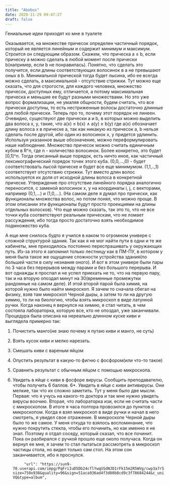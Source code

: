 ```yaml
---
title: "Abobus"
date: 2020-11-29 09:47:27
draft: false
---
```


Гениальные идеи приходят ко мне в туалете

Оказывается, на множестве причесок определен частичный порядок, который не является линейным и содержит минимум и максимум. Строится он следующим образом. Скажем, что прическа a ≤ b, если прическу a можно сделать в любой момент после прически b(например, если b не понравилась). Понятно, что сделать это получится, если длины соответствующих волосинок в a не превышают оных в b. Минимальной прической тогда будет лысина, ибо ее всегда можно сделать, а максимальной - отсутствие стрижки. Тут можно еще сказать, что для строгости, для каждого человека, множество причесок, доступных ему, отличается, а потому максимальная прическа и меньшие ее будут разными множествами. Но это уже вопрос формализации, не умаляя общности, будем считать, что все прически доступны, то есть нестриженные волосы достаточно длинные для любой прически.
Теперь про то, почему этот порядок не линеен. Очевидно, существуют две прически a и b, в которых можно выделить два волоса x, y, такие, что
a(x) ≤ b(x) ∧ a(y) ≥ b(y)
где a(x) обозначает длину волоса x в прическе а, так как никакую из причесок a, b нельзя сделать после другой, ибо один из волосинок x, y придется удлинить.
Используя указанное выше обозначение, можно переформулировать наше наблюдение. Множество причесок можно считать единичным кубом в R^n, где n - количество волосинок. Более конкретно, это будет [0,1]^n. Тогда описанный выше порядок, есть ничто иное, как частичный лексикографический порядок точек этого куба. (0,0,...,0) - будет соответствовать лысой прическе и будет все еще минимумом. (1,1,..,1) соответствует отсутствию стрижки. Тут вместо длин волос используется их доля от исходной длины волоса в конкретной прическе. Утверждение про отсутствие линейного порядка аналогично переносится, с заменой волосинок x, y на координаты i, j, с векторами, например (0,1,...) и (1,0,...).
(На самом деле я думал про прически, как функционалы множества волос, но потом понял, что можно проще. В этом описании эти функционалы будут просто проекциями на длины отдельных волосков).
Что еще можно сказать, так это то, что не все точки куба соответствуют реальным прическам, что не ломает рассуждения, ибо тогда просто достаточно взять необходимое подмножество куба.

А еще мне снилось будто я учился в каком то огромном универе с сложной структурой здания. Так как я не мог найти пути в одни и те же кабинеты, мне приходилось постоянно переспрашивать у окружающих путь. Из-за этого я запомнил только лестницу как в ПМ-ПУ, в котором у меня была такое же ощущение сложности устройства здания(по большей части в силу незнания оного). И вот в этом универе были пары по 3 часа без перерывов между парами и без большого перерыва. И вот однажды я проспал и не успел приехать не то, что на первую пару, так и на вторую опоздал минут на 30(временные промежутки рандомные на самом деле). И этой второй парой была химия, на которой нужно было найти микроскоп. Я зачем то сначала сбегал на физику, взяв там микроскоп Черной дыры, а затем то ли на другую химию, то ли на биологию, чтобы взять микроскоп в виде латунной ручки. Когда наконец я вернулся на химию, я стал читать, в чем состояла лабораторка, которую все, кто не опоздал, уже заканчивали. Процедура была описана на нереально длинном куске киви и выглядела примерно так:
1. Почистить манго(не знаю почему я путаю киви и манго, не суть)
2. Взять кусок киви и мелко нарезать.
3. Смешать киви с вареным яйцом
4. Опустить результат в какую-то фигню с фосфором(или что-то такое)
5. Сравнить результат с обычным яйцом с помощью микроскопа.
6. Увидеть в яйце с киви в фосфоре вирусы. Сообщить преподавателю, чтобы получить 6 баллов.
6*. Увидеть в яйце с киви антивирусы. Они мелкие, так что их сложно заметить.
Тут у меня было две мысли. Первая: что я учусь на какого-то доктора и так мне нужно увидеть вирусы воочию. Вторая, что лабораторка изи, если не считать части с микроскопом. В итоге я часа полтора провозился до пунктов с микроскопом. Когда я взял микроскоп в виде ручки и начал в него смотреть, я увидел свое отражение. В микроскопе Черной дыры было то же самое. У меня откуда то взялось воспоминание, что нужно покрутить стекла, чтобы его починить, но как именно я не знал. Поэтому я отдал соседу, который сказал, что все починит. Пока он разбирался с ручкой прошло еще около получаса. Когда он вернул ее мне, я зачем то стал пытаться рассмотреть в микроскоп частицы стола, но видел только сам стол. На этом сон заканчивается, ибо я проснулся.

            "url": "https://sun9-70.userapi.com/impg/PqFriIuD5Db24cflYwqUSdNJD1rFk15m2R5WVg/cwp3a7rSBqo.jpg?size=750x938&quality=96&sign=51aca936ad4f3d80b8cd9c3f78684244&c_uniq_tag=O47V9CWQ1HaGeT4Vv2xERYtUFnVpTIeNq8FpvvPj-VQ&type=album",
